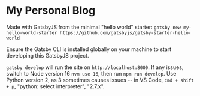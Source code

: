# My Personal Blog

Made with GatsbyJS from the minimal "hello world" starter:
`gatsby new my-hello-world-starter https://github.com/gatsbyjs/gatsby-starter-hello-world`

Ensure the Gatsby CLI is installed globally on your machine to start developing this GatsbyJS project.

`gatsby develop` will run the site on `http://localhost:8000`. If any issues, switch to Node version 16 `nvm use 16`, then run `npm run develop`. Use Python version 2, as 3 sometimes causes issues -- in VS Code, `cmd + shift + p`, "python: select interpreter", "2.7.x".

